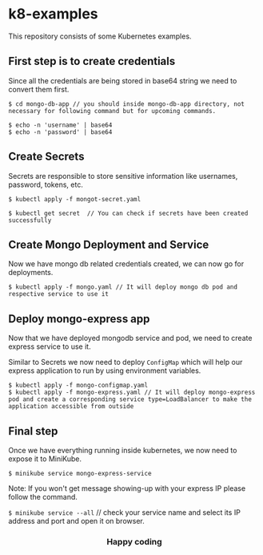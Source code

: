 # k8-examples

This repository consists of some Kubernetes examples.

## First step is to create credentials

Since all the credentials are being stored in base64 string we need to convert them first.

```
$ cd mongo-db-app // you should inside mongo-db-app directory, not necessary for following command but for upcoming commands.

$ echo -n 'username' | base64
$ echo -n 'password' | base64
```

## Create Secrets

Secrets are responsible to store sensitive information like usernames, password, tokens, etc.

```
$ kubectl apply -f mongot-secret.yaml

$ kubectl get secret  // You can check if secrets have been created successfully
```

## Create Mongo Deployment and Service

Now we have mongo db related credentials created, we can now go for deployments.

```
$ kubectl apply -f mongo.yaml // It will deploy mongo db pod and respective service to use it
```

## Deploy mongo-express app

Now that we have deployed mongodb service and pod, we need to create express service to use it.

Similar to Secrets we now need to deploy `ConfigMap` which will help our express application to run by using environment variables.

```
$ kubectl apply -f mongo-configmap.yaml
$ kubectl apply -f mongo-express.yaml // It will deploy mongo-express pod and create a corresponding service type=LoadBalancer to make the application accessible from outside
```

## Final step

Once we have everything running inside kubernetes, we now need to expose it to MiniKube.

`$ minikube service mongo-express-service`

Note: If you won't get message showing-up with your express IP please follow the command.

`$ minikube service --all` // check your service name and select its IP address and port and open it on browser.

### <center>Happy coding</center>
